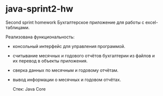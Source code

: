 # java-sprint2-hw
Second sprint homework
Бухгалтерское приложение для работы с excel-таблицами.

Реализована функциональность:
- консольный интерфейс для управления программой.
- считывание месячных и годового отчётов бухгалтерии из файлов и их перевод в объекты приложения.
- сверка данных по месячным и годовому отчётам.
- вывод информации о месячных и годовом отчётах.

  Стек: Java Core
